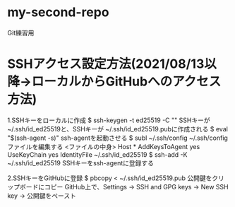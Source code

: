 # my-second-repo
Git練習用

# SSHアクセス設定方法(2021/08/13以降->ローカルからGitHubへのアクセス方法)
1.SSHキーをローカルに作成
$ ssh-keygen -t ed25519 -C "<email>"
  SSHキーが ~/.ssh/id_ed25519と、SSHキーが ~/.ssh/id_ed25519.pubに作成される
$ eval "$(ssh-agent -s)"
  ssh-agentを起動させる
$ subl ~/.ssh/config
  ~/.ssh/config ファイルを編集する
  <ファイルの中身>
    Host *
      AddKeysToAgent yes
      UseKeyChain yes
      IdentityFile ~/.ssh/id_ed25519
$ ssh-add -K ~/.ssh/id_ed25519
    SSHキーをssh-agentに登録する

2.SSHキーをGitHubに登録
$ pbcopy < ~/.ssh/id_ed25519.pub
  公開鍵をクリップボードにコピー
GitHub上で、Settings -> SSH and GPG keys -> New SSH key -> 公開鍵をペースト
      
